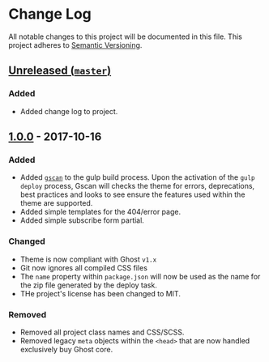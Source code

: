 # Change Log

All notable changes to this project will be documented in this file. This
project adheres to [Semantic Versioning](http://semver.org).

## [Unreleased (`master`)][unreleased]

### Added

- Added change log to project.

[unreleased]: https://github.com/thoughtbot/ghost-theme-template/compare/v1.0.0...HEAD

## [1.0.0] - 2017-10-16

### Added

- Added [`gscan`](https://github.com/TryGhost/gscan) to the gulp build process. 
  Upon the activation of the `gulp deploy` process, Gscan will checks the
  theme for errors, deprecations, best practices and looks to see ensure the
  features used within the theme are supported.
- Added simple templates for the 404/error page.
- Added simple subscribe form partial.

### Changed

- Theme is now compliant with Ghost `v1.x`
- Git now ignores all compiled CSS files
- The `name` property within `package.json` will now be used as the name for
  the zip file generated by the deploy task.
- THe project's license has been changed to MIT.

### Removed

- Removed all project class names and CSS/SCSS.
- Removed legacy `meta` objects within the `<head>` that are now handled exclusively buy
  Ghost core.

[1.0.0]: https://github.com/thoughtbot/ghost-theme-template/compare/v0.2.0...v1.0.0
